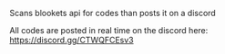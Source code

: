 Scans blookets api for codes than posts it on a discord

All codes are posted in real time on the discord here: https://discord.gg/CTWQFCEsv3

